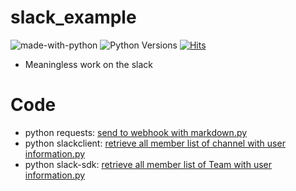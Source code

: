 # slack_example

![made-with-python][made-with-python]
![Python Versions][pyversion-button]
[![Hits](https://hits.seeyoufarm.com/api/count/incr/badge.svg?url=https%3A%2F%2Fgithub.com%2Fpassword123456%2Fpy_certificate_extractor&count_bg=%2379C83D&title_bg=%23555555&icon=&icon_color=%23E7E7E7&title=hits&edge_flat=false)](https://hits.seeyoufarm.com)

[pyversion-button]: https://img.shields.io/pypi/pyversions/Markdown.svg
[made-with-python]: https://img.shields.io/badge/Made%20with-Python-1f425f.svg

- Meaningless work on the slack


# Code
- python requests: [send to webhook with markdown.py](https://github.com/password123456/slack_example/blob/main/send_to_slack_webhook_with_mrkdwn.py)
- python slackclient: [retrieve all member list of channel with user information.py]( https://github.com/password123456/slack_example/blob/main/retrieve_all_member_infomation_from_a_slack_channel.py)
- python slack-sdk: [retrieve all member list of Team with user information.py](https://github.com/password123456/slack_api_example/blob/main/send_to_slack_webhook_with_mrkdwn.py)
